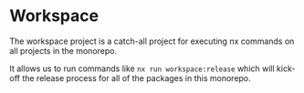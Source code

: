 # Workspace

The workspace project is a catch-all project for executing nx commands on all projects in the monorepo.

It allows us to run commands like `nx run workspace:release` which will kick-off the release process for all of the packages
in this monorepo.



